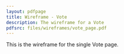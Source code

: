 ```yaml
---
layout: pdfpage
title: Wireframe - Vote
description: The wireframe for a Vote
pdfsrc: files/wireframes/vote_page.pdf
---
```


This is the wireframe for the single Vote page.


    
